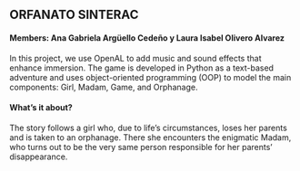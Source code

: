 ## ORFANATO SINTERAC
#### Members: Ana Gabriela Argüello Cedeño y Laura Isabel Olivero Alvarez


In this project, we use OpenAL to add music and sound effects that enhance immersion. The game is developed in Python as a text-based adventure and uses object-oriented programming (OOP) to model the main components: Girl, Madam, Game, and Orphanage.

#### What’s it about?

The story follows a girl who, due to life’s circumstances, loses her parents and is taken to an orphanage. There she encounters the enigmatic Madam, who turns out to be the very same person responsible for her parents’ disappearance.
